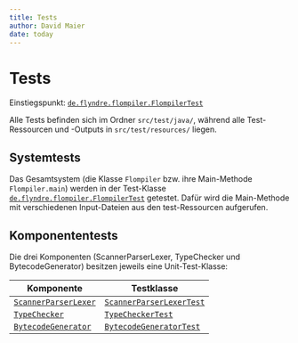 ```yaml
---
title: Tests
author: David Maier
date: today
---
```


# Tests

Einstiegspunkt: [`de.flyndre.flompiler.FlompilerTest`](../src/test/java/de/flyndre/flompiler/FlompilerTest.java)

Alle Tests befinden sich im Ordner `src/test/java/`, während alle Test-Ressourcen und -Outputs in `src/test/resources/` liegen.

## Systemtests

Das Gesamtsystem (die Klasse `Flompiler` bzw. ihre Main-Methode `Flompiler.main`) werden in der Test-Klasse [`de.flyndre.flompiler.FlompilerTest`](../src/test/java/de/flyndre/flompiler/FlompilerTest.java) getestet.
Dafür wird die Main-Methode mit verschiedenen Input-Dateien aus den test-Ressourcen aufgerufen.

## Komponententests

Die drei Komponenten (ScannerParserLexer, TypeChecker und BytecodeGenerator) besitzen jeweils eine Unit-Test-Klasse:

| Komponente                                                                                               | Testklasse                                                                                                       |
|----------------------------------------------------------------------------------------------------------|------------------------------------------------------------------------------------------------------------------|
| [`ScannerParserLexer`](../src/main/java/de/flyndre/flompiler/scannerparserlexer/ScannerParserLexer.java) | [`ScannerParserLexerTest`](../src/test/java/de/flyndre/flompiler/scannerparserlexer/ScannerParserLexerTest.java) |
| [`TypeChecker`](../src/main/java/de/flyndre/flompiler/typecheker/TypeChecker.java)                       | [`TypeCheckerTest`](../src/test/java/de/flyndre/flompiler/typecheker/TypeCheckerTest.java)                       |
| [`BytecodeGenerator`](../src/main/java/de/flyndre/flompiler/bytecodegenerator/BytecodeGenerator.java)    | [`BytecodeGeneratorTest`](../src/test/java/de/flyndre/flompiler/bytecodegenerator/BytecodeGeneratorTest.java)    |
